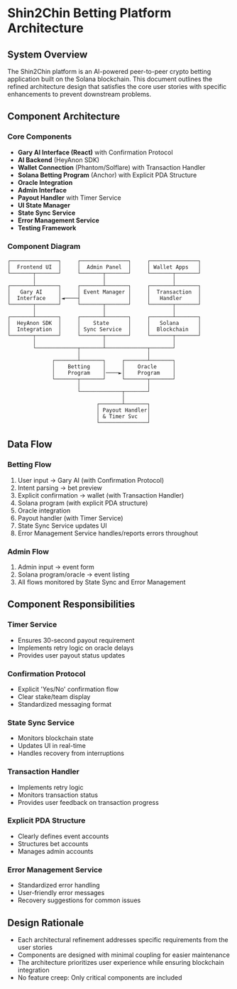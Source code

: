 # Shin2Chin Betting Platform Architecture

## System Overview

The Shin2Chin platform is an AI-powered peer-to-peer crypto betting application built on the Solana blockchain. This document outlines the refined architecture design that satisfies the core user stories with specific enhancements to prevent downstream problems.

## Component Architecture

### Core Components

- **Gary AI Interface (React)** with Confirmation Protocol
- **AI Backend** (HeyAnon SDK)
- **Wallet Connection** (Phantom/Solflare) with Transaction Handler
- **Solana Betting Program** (Anchor) with Explicit PDA Structure
- **Oracle Integration**
- **Admin Interface**
- **Payout Handler** with Timer Service
- **UI State Manager**
- **State Sync Service**
- **Error Management Service**
- **Testing Framework**

### Component Diagram

```
┌───────────────┐     ┌───────────────┐     ┌───────────────┐
│  Frontend UI  │     │  Admin Panel  │     │ Wallet Apps   │
└───────┬───────┘     └───────┬───────┘     └───────┬───────┘
        │                     │                     │
┌───────┴───────┐     ┌───────┴───────┐     ┌───────┴───────┐
│   Gary AI     │     │ Event Manager │     │  Transaction  │
│  Interface    │◄────┤               │     │   Handler     │
└───────┬───────┘     └───────┬───────┘     └───────┬───────┘
        │                     │                     │
┌───────┴───────┐     ┌───────┴───────┐     ┌───────┴───────┐
│  HeyAnon SDK  │     │    State      │     │   Solana      │
│  Integration  │     │ Sync Service  │     │  Blockchain   │
└───────┬───────┘     └───────┬───────┘     └───────┬───────┘
        │                     │                     │
        └─────────────┬───────┴─────────────┬───────┘
                      │                     │
              ┌───────┴───────┐     ┌───────┴───────┐
              │    Betting    │     │    Oracle     │
              │    Program    │────►│    Program    │
              └───────┬───────┘     └───────┬───────┘
                      │                     │
                      └─────────────┬───────┘
                                    │
                            ┌───────┴───────┐
                            │ Payout Handler│
                            │ & Timer Svc   │
                            └───────────────┘
```

## Data Flow

### Betting Flow
1. User input → Gary AI (with Confirmation Protocol)
2. Intent parsing → bet preview
3. Explicit confirmation → wallet (with Transaction Handler)
4. Solana program (with explicit PDA structure)
5. Oracle integration
6. Payout handler (with Timer Service)
7. State Sync Service updates UI
8. Error Management Service handles/reports errors throughout

### Admin Flow
1. Admin input → event form
2. Solana program/oracle → event listing
3. All flows monitored by State Sync and Error Management

## Component Responsibilities

### Timer Service
- Ensures 30-second payout requirement
- Implements retry logic on oracle delays
- Provides user payout status updates

### Confirmation Protocol
- Explicit 'Yes/No' confirmation flow
- Clear stake/team display
- Standardized messaging format

### State Sync Service
- Monitors blockchain state
- Updates UI in real-time
- Handles recovery from interruptions

### Transaction Handler
- Implements retry logic
- Monitors transaction status
- Provides user feedback on transaction progress

### Explicit PDA Structure
- Clearly defines event accounts
- Structures bet accounts
- Manages admin accounts

### Error Management Service
- Standardized error handling
- User-friendly error messages
- Recovery suggestions for common issues

## Design Rationale

- Each architectural refinement addresses specific requirements from the user stories
- Components are designed with minimal coupling for easier maintenance
- The architecture prioritizes user experience while ensuring blockchain integration
- No feature creep: Only critical components are included